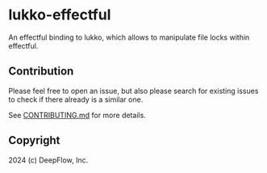 # lukko-effectful

An effectful binding to lukko, which allows to manipulate file locks within effectful.

## Contribution

Please feel free to open an issue, but also please search for existing issues to check if there already is a similar one.

See [CONTRIBUTING.md][CONTRIBUTING] for more details.

[CONTRIBUTING]: https://github.com/deepflowinc/effectful-extras/blob/master/CONTRIBUTING.md

## Copyright

2024 (c) DeepFlow, Inc.
